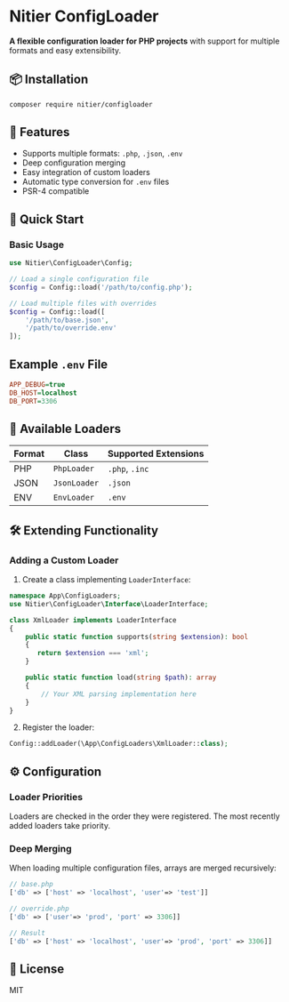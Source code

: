# Nitier ConfigLoader  

**A flexible configuration loader for PHP projects** with support for multiple formats and easy extensibility.  

## 📦 Installation  

```bash
composer require nitier/configloader
```

## 🌟 Features  

- Supports multiple formats: `.php`, `.json`, `.env`  
- Deep configuration merging  
- Easy integration of custom loaders  
- Automatic type conversion for `.env` files  
- PSR-4 compatible  

## 🚀 Quick Start  

### Basic Usage  
```php
use Nitier\ConfigLoader\Config;

// Load a single configuration file  
$config = Config::load('/path/to/config.php');

// Load multiple files with overrides  
$config = Config::load([
    '/path/to/base.json',
    '/path/to/override.env'
]);
```

## Example `.env` File  
```ini
APP_DEBUG=true
DB_HOST=localhost
DB_PORT=3306
```

## 🔌 Available Loaders  
| Format | Class        | Supported Extensions |
|--------|------------|----------------------|
| PHP    | `PhpLoader`  | `.php`, `.inc`       |
| JSON   | `JsonLoader` | `.json`              |
| ENV    | `EnvLoader`  | `.env`               |

## 🛠 Extending Functionality  

### Adding a Custom Loader  

1. Create a class implementing `LoaderInterface`:  
```php
namespace App\ConfigLoaders;
use Nitier\ConfigLoader\Interface\LoaderInterface;

class XmlLoader implements LoaderInterface
{
    public static function supports(string $extension): bool
    {
       return $extension === 'xml';
    }

    public static function load(string $path): array
    {
        // Your XML parsing implementation here
    }
}
```
2. Register the loader:  
```php
Config::addLoader(\App\ConfigLoaders\XmlLoader::class);
```

## ⚙️ Configuration  

### Loader Priorities  
Loaders are checked in the order they were registered. The most recently added loaders take priority.  

### Deep Merging  
When loading multiple configuration files, arrays are merged recursively:  
```php
// base.php
['db' => ['host' => 'localhost', 'user'=> 'test']]

// override.php
['db' => ['user'=> 'prod', 'port' => 3306]]

// Result
['db' => ['host' => 'localhost', 'user'=> 'prod', 'port' => 3306]]
```

## 📜 License  
MIT  